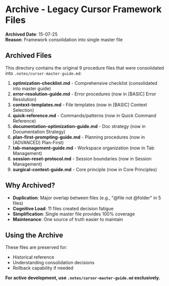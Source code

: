 # Archive - Legacy Cursor Framework Files

**Archived Date**: 15-07-25  
**Reason**: Framework consolidation into single master file

## Archived Files

This directory contains the original 9 procedure files that were consolidated into `.notes/cursor-master-guide.md`:

1. **optimization-checklist.md** - Comprehensive checklist (consolidated into master guide)
2. **error-resolution-guide.md** - Error procedures (now in [BASIC] Error Resolution)
3. **context-templates.md** - File templates (now in [BASIC] Context Selection)
4. **quick-reference.md** - Commands/patterns (now in Quick Command Reference)
5. **documentation-optimization-guide.md** - Doc strategy (now in Documentation Strategy)
6. **plan-first-prompting-guide.md** - Planning procedures (now in [ADVANCED] Plan-First)
7. **tab-management-guide.md** - Workspace organization (now in Tab Management)
8. **session-reset-protocol.md** - Session boundaries (now in Session Management)
9. **surgical-context-guide.md** - Core principle (now in Core Principles)

## Why Archived?

- **Duplication**: Major overlap between files (e.g., "@file not @folder" in 5 files)
- **Cognitive Load**: 11 files created decision fatigue
- **Simplification**: Single master file provides 100% coverage
- **Maintenance**: One source of truth easier to maintain

## Using the Archive

These files are preserved for:
- Historical reference
- Understanding consolidation decisions
- Rollback capability if needed

**For active development, use `.notes/cursor-master-guide.md` exclusively.** 